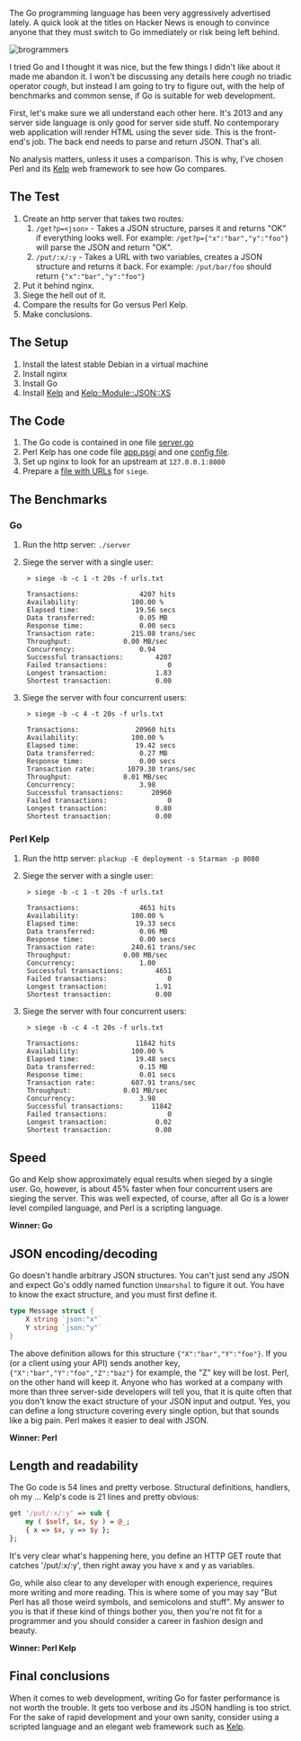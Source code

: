 The Go programming language has been very aggressively advertised lately. A quick look at the titles on Hacker News is enough to convince anyone that they must switch to Go immediately or risk being left behind.

![brogrammers](https://raw.github.com/naturalist/go-versus-kelp/master/brogramming_go.jpg)

I tried Go and I thought it was nice, but the few things I didn't like about it made me abandon it. I won't be discussing any details here *cough* no triadic operator *cough*, but instead I am going to try to figure out, with the help of benchmarks and common sense, if Go is suitable for web development.

First, let's make sure we all understand each other here. It's 2013 and any server side language is only good for server side stuff. No contemporary web application will render HTML using the sever side. This is the front-end's job. The back end needs to parse and return JSON. That's all.

No analysis matters, unless it uses a comparison. This is why, I've chosen Perl and its [Kelp](https://metacpan.org/module/Kelp) web framework to see how Go compares.

The Test
---------

1. Create an http server that takes two routes:
    1. `/get?p=<json>` - Takes a JSON structure, parses it and returns "OK" if everything looks well. For example: `/get?p={"x":"bar","y":"foo"}` will parse the JSON and return "OK".
    1. `/put/:x/:y` - Takes a URL with two variables, creates a JSON structure and returns it back. For example: `/put/bar/foo` should return `{"x":"bar","y":"foo"}`
1. Put it behind nginx.
1. Siege the hell out of it.
1. Compare the results for Go versus Perl Kelp.
1. Make conclusions.

The Setup
---------

1. Install the latest stable Debian in a virtual machine
1. Install nginx
1. Install Go
1. Install [Kelp](https://metacpan.org/module/Kelp) and [Kelp::Module::JSON::XS](https://metacpan.org/module/Kelp::Module::JSON::XS)

The Code
--------

1. The Go code is contained in one file [server.go](https://github.com/naturalist/go-versus-kelp/blob/master/serve.go)
1. Perl Kelp has one code file [app.psgi](https://github.com/naturalist/go-versus-kelp/blob/master/app.psgi) and one [config file](https://github.com/naturalist/go-versus-kelp/blob/master/conf/config.pl).
1. Set up nginx to look for an upstream at `127.0.0.1:8080`
1. Prepare a [file with URLs](https://github.com/naturalist/go-versus-kelp/blob/master/urls.txt) for `siege`.

The Benchmarks
--------------

### Go

1. Run the http server: `./server`
1. Siege the server with a single user:

        > siege -b -c 1 -t 20s -f urls.txt

        Transactions:               4207 hits
        Availability:             100.00 %
        Elapsed time:              19.56 secs
        Data transferred:           0.05 MB
        Response time:              0.00 secs
        Transaction rate:         215.08 trans/sec
        Throughput:             0.00 MB/sec
        Concurrency:                0.94
        Successful transactions:        4207
        Failed transactions:               0
        Longest transaction:            1.83
        Shortest transaction:           0.00

1. Siege the server with four concurrent users:

        > siege -b -c 4 -t 20s -f urls.txt

        Transactions:              20960 hits
        Availability:             100.00 %
        Elapsed time:              19.42 secs
        Data transferred:           0.27 MB
        Response time:              0.00 secs
        Transaction rate:        1079.30 trans/sec
        Throughput:             0.01 MB/sec
        Concurrency:                3.98
        Successful transactions:       20960
        Failed transactions:               0
        Longest transaction:            0.80
        Shortest transaction:           0.00

### Perl Kelp

1. Run the http server: `plackup -E deployment -s Starman -p 8080`
1. Siege the server with a single user:

        > siege -b -c 1 -t 20s -f urls.txt

        Transactions:               4651 hits
        Availability:             100.00 %
        Elapsed time:              19.33 secs
        Data transferred:           0.06 MB
        Response time:              0.00 secs
        Transaction rate:         240.61 trans/sec
        Throughput:             0.00 MB/sec
        Concurrency:                1.00
        Successful transactions:        4651
        Failed transactions:               0
        Longest transaction:            1.91
        Shortest transaction:           0.00

1. Siege the server with four concurrent users:

        > siege -b -c 4 -t 20s -f urls.txt

        Transactions:              11842 hits
        Availability:             100.00 %
        Elapsed time:              19.48 secs
        Data transferred:           0.15 MB
        Response time:              0.01 secs
        Transaction rate:         607.91 trans/sec
        Throughput:             0.01 MB/sec
        Concurrency:                3.98
        Successful transactions:       11842
        Failed transactions:               0
        Longest transaction:            0.02
        Shortest transaction:           0.00

Speed
-----

Go and Kelp show approximately equal results when sieged by a single user. Go, however, is about 45% faster when four concurrent users are sieging the server. This was well expected, of course, after all Go is a lower level compiled language, and Perl is a scripting language.

**Winner: Go**

JSON encoding/decoding
----------------------

Go doesn't handle arbitrary JSON structures. You can't just send any JSON and expect Go's oddly named function `Unmarshal` to figure it out. You have to know the exact structure, and you must first define it.

```go
type Message struct {
	X string `json:"x"`
	Y string `json:"y"`
}
```

The above definition allows for this structure `{"X":"bar","Y":"foo"}`. If you (or a client using your API) sends another key, `{"X":"bar","Y":"foo","Z":"baz"}` for example, the "Z" key will be lost. Perl, on the other hand will keep it. Anyone who has worked at a company with more than three server-side developers will tell you, that it is quite often that you don't know the exact structure of your JSON input and output. Yes, you can define a long structure covering every single option, but that sounds like a big pain. Perl makes it easier to deal with JSON.

**Winner: Perl**

Length and readability
----------------------

The Go code is 54 lines and pretty verbose. Structural definitions, handlers, oh my ... Kelp's code is 21 lines and pretty obvious:

```perl
get '/put/:x/:y' => sub {
    my ( $self, $x, $y ) = @_;
    { x => $x, y => $y };
};
```
It's very clear what's happening here, you define an HTTP GET route that catches '/put/:x/:y', then right away you have x and y as variables.

Go, while also clear to any developer with enough experience, requires more writing and more reading. This is where some of you may say "But Perl has all those weird symbols, and semicolons and stuff". My answer to you is that if these kind of things bother you, then you're not fit for a programmer and you should consider a career in fashion design and beauty.

**Winner: Perl Kelp**

Final conclusions
-----------------

When it comes to web development, writing Go for faster performance is not worth the trouble. It gets too verbose and its JSON handling is too strict. For the sake of rapid development and your own sanity, consider using a scripted language and an elegant web framework such as [Kelp](https://metacpan.org/module/Kelp).
